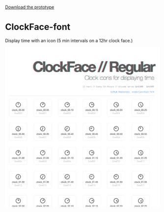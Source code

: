 [Download the prototype](clock-face-regular/ClockFace.ttf)

# ClockFace-font

Display time with an icon (5 min intervals on a 12hr clock face.)

![//ocodo.github.io/ClockFace-font/](clock-face-web-preview.png)
